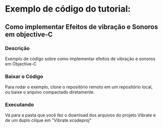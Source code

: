 # Exemplo de código do tutorial: 
## Como implementar Efeitos de vibração e Sonoros em objective-C

### Descrição
Exemplo de código sobre como implementar efeitos de vibração e sonoros em Objective-C

### Baixar o Código
Para rodar o exemplo, clone o repositório remoto em um repositório local, ou baixe o arquivo compactado diretamente.

### Executando
Vá para a pasta que você fez o download dos arquivos do projeto Vibrate e de um duplo clique em "Vibrate.xcodeproj"





